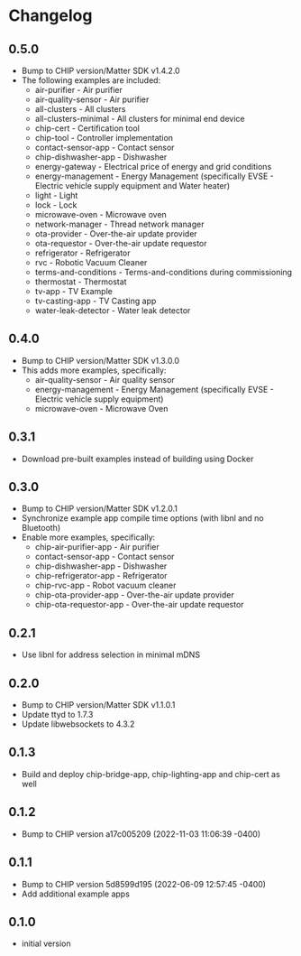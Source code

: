 # Changelog

## 0.5.0

- Bump to CHIP version/Matter SDK v1.4.2.0
- The following examples are included:
  - air-purifier - Air purifier
  - air-quality-sensor - Air purifier
  - all-clusters - All clusters
  - all-clusters-minimal - All clusters for minimal end device
  - chip-cert - Certification tool
  - chip-tool - Controller implementation
  - contact-sensor-app - Contact sensor
  - chip-dishwasher-app - Dishwasher
  - energy-gateway - Electrical price of energy and grid conditions
  - energy-management - Energy Management (specifically EVSE - Electric vehicle supply equipment and Water heater)
  - light - Light
  - lock - Lock
  - microwave-oven - Microwave oven
  - network-manager - Thread network manager
  - ota-provider - Over-the-air update provider
  - ota-requestor - Over-the-air update requestor
  - refrigerator - Refrigerator
  - rvc - Robotic Vacuum Cleaner
  - terms-and-conditions - Terms-and-conditions during commissioning 
  - thermostat - Thermostat
  - tv-app - TV Example
  - tv-casting-app - TV Casting app
  - water-leak-detector - Water leak detector

## 0.4.0

- Bump to CHIP version/Matter SDK v1.3.0.0
- This adds more examples, specifically:
  - air-quality-sensor - Air quality sensor
  - energy-management - Energy Management (specifically EVSE - Electric vehicle supply equipment)
  - microwave-oven - Microwave Oven

## 0.3.1

- Download pre-built examples instead of building using Docker

## 0.3.0

- Bump to CHIP version/Matter SDK v1.2.0.1
- Synchronize example app compile time options (with libnl and no Bluetooth)
- Enable more examples, specifically:
  - chip-air-purifier-app - Air purifier
  - contact-sensor-app - Contact sensor
  - chip-dishwasher-app - Dishwasher
  - chip-refrigerator-app - Refrigerator
  - chip-rvc-app - Robot vacuum cleaner
  - chip-ota-provider-app - Over-the-air update provider
  - chip-ota-requestor-app - Over-the-air update requestor

## 0.2.1

- Use libnl for address selection in minimal mDNS

## 0.2.0

- Bump to CHIP version/Matter SDK v1.1.0.1
- Update ttyd to 1.7.3
- Update libwebsockets to 4.3.2

## 0.1.3

- Build and deploy chip-bridge-app, chip-lighting-app and chip-cert as well

## 0.1.2

- Bump to CHIP version a17c005209 (2022-11-03 11:06:39 -0400)

## 0.1.1

- Bump to CHIP version 5d8599d195 (2022-06-09 12:57:45 -0400)
- Add additional example apps

## 0.1.0

- initial version
